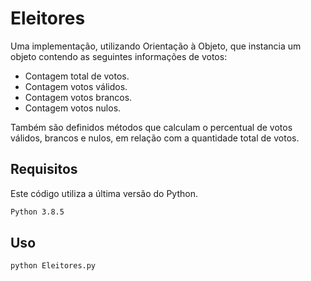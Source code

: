 # Eleitores

Uma implementação, utilizando Orientação à Objeto, que instancia um objeto contendo as seguintes informações de votos:
* Contagem total de votos.
* Contagem votos válidos.
* Contagem votos brancos.
* Contagem votos nulos.

Também são definidos métodos que calculam o percentual de votos válidos, brancos e nulos, em relação com a quantidade total de votos.

## Requisitos 

Este código utiliza a última versão do Python.
```bash
Python 3.8.5
```

## Uso

```bash
python Eleitores.py
```

